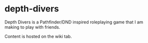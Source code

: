 # depth-divers
Depth Divers is a Pathfinder/DND inspired roleplaying game that I am making to play with friends.

Content is hosted on the wiki tab.
